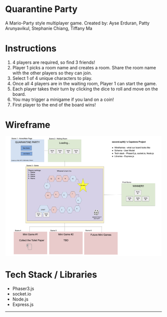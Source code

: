 # Quarantine Party
A Mario-Party style multiplayer game.
Created by: Ayse Erduran, Patty Arunyavikul, Stephanie Chiang, Tiffany Ma

# Instructions
1. 4 players are required, so find 3 friends!
2. Player 1 picks a room name and creates a room. Share the room name with the other players so they can join.
3. Select 1 of 4 unique characters to play.
4. Once all 4 players are in the waiting room, Player 1 can start the game.
5. Each player takes their turn by clicking the dice to roll and move on the board.
6. You may trigger a minigame if you land on a coin!
7. First player to the end of the board wins!

# Wireframe

![Wireframe](/public/wireframe.png)

# Tech Stack / Libraries

* Phaser3.js
* socket.io
* Node.js
* Express.js

---


